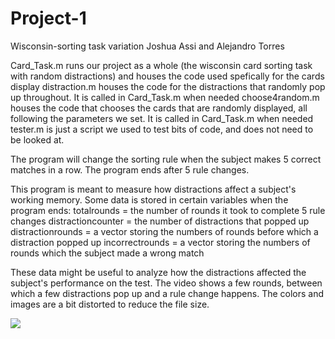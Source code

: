 # Project-1
Wisconsin-sorting task variation
Joshua Assi and Alejandro Torres

Card_Task.m runs our project as a whole (the wisconsin card sorting task with random distractions) and houses the code used spefically for the cards display
distraction.m houses the code for the distractions that randomly pop up throughout. It is called in Card_Task.m when needed
choose4random.m houses the code that chooses the cards that are randomly displayed, all following the parameters we set. It is called in Card_Task.m when needed
tester.m is just a script we used to test bits of code, and does not need to be looked at.

The program will change the sorting rule when the subject makes 5 correct matches in a row. The program ends after 5 rule changes.

This program is meant to measure how distractions affect a subject's working memory. Some data is stored in certain variables when the program ends:
totalrounds = the number of rounds it took to complete 5 rule changes
distractioncounter = the number of distractions that popped up
distractionrounds = a vector storing the numbers of rounds before which a distraction popped up
incorrectrounds = a vector storing the numbers of rounds which the subject made a wrong match

These data might be useful to analyze how the distractions affected the subject's performance on the test.
The video shows a few rounds, between which a few distractions pop up and a rule change happens.
The colors and images are a bit distorted to reduce the file size.

![](WCSTvideo.gif)
